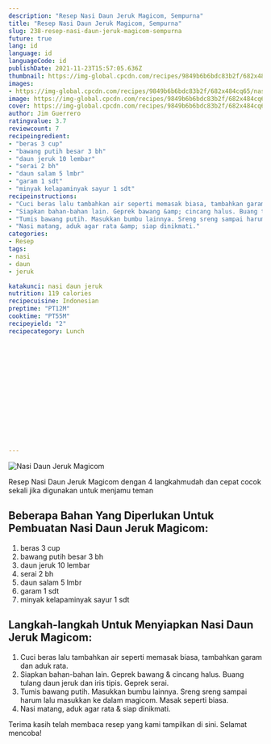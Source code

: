 ```yaml
---
description: "Resep Nasi Daun Jeruk Magicom, Sempurna"
title: "Resep Nasi Daun Jeruk Magicom, Sempurna"
slug: 238-resep-nasi-daun-jeruk-magicom-sempurna
future: true
lang: id
language: id
languageCode: id
publishDate: 2021-11-23T15:57:05.636Z 
thumbnail: https://img-global.cpcdn.com/recipes/9849b6b6bdc83b2f/682x484cq65/nasi-daun-jeruk-magicom-foto-resep-utama.webp
images:
- https://img-global.cpcdn.com/recipes/9849b6b6bdc83b2f/682x484cq65/nasi-daun-jeruk-magicom-foto-resep-utama.webp
image: https://img-global.cpcdn.com/recipes/9849b6b6bdc83b2f/682x484cq65/nasi-daun-jeruk-magicom-foto-resep-utama.webp
cover: https://img-global.cpcdn.com/recipes/9849b6b6bdc83b2f/682x484cq65/nasi-daun-jeruk-magicom-foto-resep-utama.webp
author: Jim Guerrero
ratingvalue: 3.7
reviewcount: 7
recipeingredient:
- "beras 3 cup"
- "bawang putih besar 3 bh"
- "daun jeruk 10 lembar"
- "serai 2 bh"
- "daun salam 5 lmbr"
- "garam 1 sdt"
- "minyak kelapaminyak sayur 1 sdt"
recipeinstructions:
- "Cuci beras lalu tambahkan air seperti memasak biasa, tambahkan garam dan aduk rata."
- "Siapkan bahan-bahan lain. Geprek bawang &amp; cincang halus. Buang tulang daun jeruk dan iris tipis. Geprek serai."
- "Tumis bawang putih. Masukkan bumbu lainnya. Sreng sreng sampai harum lalu masukkan ke dalam magicom. Masak seperti biasa."
- "Nasi matang, aduk agar rata &amp; siap dinikmati."
categories:
- Resep
tags:
- nasi
- daun
- jeruk

katakunci: nasi daun jeruk 
nutrition: 119 calories
recipecuisine: Indonesian
preptime: "PT12M"
cooktime: "PT55M"
recipeyield: "2"
recipecategory: Lunch


     
    
    
    
    
    
    
    
    
    
    
      
    
---
```



![Nasi Daun Jeruk Magicom](https://img-global.cpcdn.com/recipes/9849b6b6bdc83b2f/682x484cq65/nasi-daun-jeruk-magicom-foto-resep-utama.webp)

Resep Nasi Daun Jeruk Magicom    dengan 4 langkahmudah dan cepat cocok sekali jika digunakan untuk menjamu teman

<!--inarticleads1-->

## Beberapa Bahan Yang Diperlukan Untuk Pembuatan Nasi Daun Jeruk Magicom:

1. beras 3 cup
1. bawang putih besar 3 bh
1. daun jeruk 10 lembar
1. serai 2 bh
1. daun salam 5 lmbr
1. garam 1 sdt
1. minyak kelapaminyak sayur 1 sdt



<!--inarticleads2-->

## Langkah-langkah Untuk Menyiapkan Nasi Daun Jeruk Magicom:

1. Cuci beras lalu tambahkan air seperti memasak biasa, tambahkan garam dan aduk rata.
1. Siapkan bahan-bahan lain. Geprek bawang &amp; cincang halus. Buang tulang daun jeruk dan iris tipis. Geprek serai.
1. Tumis bawang putih. Masukkan bumbu lainnya. Sreng sreng sampai harum lalu masukkan ke dalam magicom. Masak seperti biasa.
1. Nasi matang, aduk agar rata &amp; siap dinikmati.




Terima kasih telah membaca resep yang kami tampilkan di sini. Selamat mencoba!
